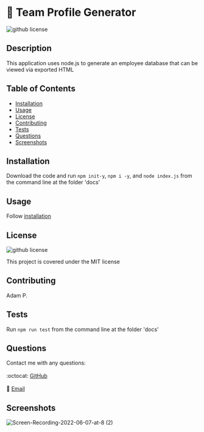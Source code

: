 # 👥 Team Profile Generator
  ![github license](http://img.shields.io/badge/license-MIT-blue.svg)

  ## Description
  This application uses node.js to generate an employee database that can be viewed via exported HTML
  
  ## Table of Contents
  * [Installation](#installation)
  * [Usage](#usage)
  * [License](#license)
  * [Contributing](#contributing)
  * [Tests](#tests)
  * [Questions](#questions)
  * [Screenshots](#screenshots)
  
  ## Installation
  Download the code and run `npm init-y`, `npm i -y`, and `node index.js` from the command line at the folder 'docs'
  
  ## Usage
  Follow [installation](#installation)
  
  ## License
  ![github license](http://img.shields.io/badge/license-MIT-blue.svg)

  This project is covered under the MIT license
  
  ## Contributing
  Adam P.
  
  ## Tests
  Run `npm run test` from the command line at the folder 'docs'
  
  ## Questions
  Contact me with any questions:<br/>
  <br/>
  :octocat: [GitHub](https://github.com/agpritts)<br/>
  <br/>
  :email: [Email](mailto:agpritts@gmail.com)<br/>
  
  ## Screenshots
  ![Screen-Recording-2022-06-07-at-8 (2)](https://user-images.githubusercontent.com/96213926/172509807-adb83871-390d-4b38-bb80-793877a170fb.gif)

